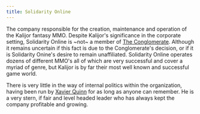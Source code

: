 ```yaml
---
title: Solidarity Online
---
```


The company responsible for the creation, maintenance and operation of the Kalijor fantasy MMO. Despite Kalijor's significance in the corporate setting, Solidarity Online is \~not\~ a member of [The Conglomerate](../the_conglomerate). Although it remains uncertain if this fact is due to the Conglomerate's decision, or if it is Solidarity Onine's desire to remain unaffiliated. Solidarity Online operates dozens of different MMO's all of which are very successful and cover a myriad of genre, but Kalijor is by far their most well known and successful game world.

There is very little in the way of internal politics within the organization, having been run by [Xavier Quinn](../../people-future/xavier_quinn) for as long as anyone can remember. He is a very stern, if fair and level headed leader who has always kept the company profitable and growing.
